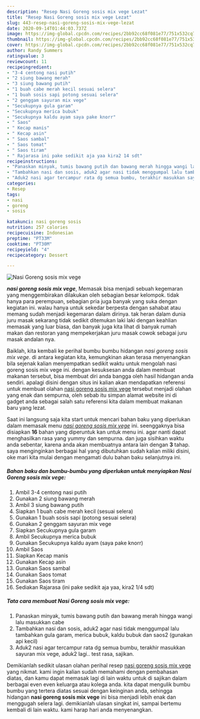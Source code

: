```yaml
---
description: "Resep Nasi Goreng sosis mix vege Lezat"
title: "Resep Nasi Goreng sosis mix vege Lezat"
slug: 443-resep-nasi-goreng-sosis-mix-vege-lezat
date: 2020-09-14T01:44:03.737Z
image: https://img-global.cpcdn.com/recipes/2bb92cc68f081e77/751x532cq70/nasi-goreng-sosis-mix-vege-foto-resep-utama.jpg
thumbnail: https://img-global.cpcdn.com/recipes/2bb92cc68f081e77/751x532cq70/nasi-goreng-sosis-mix-vege-foto-resep-utama.jpg
cover: https://img-global.cpcdn.com/recipes/2bb92cc68f081e77/751x532cq70/nasi-goreng-sosis-mix-vege-foto-resep-utama.jpg
author: Randy Summers
ratingvalue: 3
reviewcount: 11
recipeingredient:
- "3-4 centong nasi putih"
- "2 siung bawang merah"
- "3 siung bawang putih"
- "1 buah cabe merah kecil sesuai selera"
- "1 buah sosis sapi potong sesuai selera"
- "2 genggam sayuran mix vege"
- "Secukupnya gula garam"
- "Secukupnya merica bubuk"
- "Secukupnya kaldu ayam saya pake knorr"
- " Saos"
- " Kecap manis"
- " Kecap asin"
- " Saos sambal"
- " Saos tomat"
- " Saos tiram"
- " Rajarasa ini pake sedikit aja yaa kira2 14 sdt"
recipeinstructions:
- "Panaskan minyak, tumis bawang putih dan bawang merah hingga wangi lalu masukkan cabe"
- "Tambahkan nasi dan sosis, aduk2 agar nasi tidak menggumpal lalu tambahkan gula garam, merica bubuk, kaldu bubuk dan saos2 (gunakan api kecil)"
- "Aduk2 nasi agar tercampur rata dg semua bumbu, terakhir masukkan sayuran mix vege, aduk2 lagi.. test rasa, sajikan."
categories:
- Resep
tags:
- nasi
- goreng
- sosis

katakunci: nasi goreng sosis 
nutrition: 257 calories
recipecuisine: Indonesian
preptime: "PT33M"
cooktime: "PT30M"
recipeyield: "4"
recipecategory: Dessert

---
```



![Nasi Goreng sosis mix vege](https://img-global.cpcdn.com/recipes/2bb92cc68f081e77/751x532cq70/nasi-goreng-sosis-mix-vege-foto-resep-utama.jpg)

<b><i>nasi goreng sosis mix vege</i></b>, Memasak bisa menjadi sebuah kegemaran yang menggembirakan dilakukan oleh sebagian besar kelompok. tidak hanya para perempuan, sebagian pria juga banyak yang suka dengan kegiatan ini. walau hanya untuk sekedar berpesta dengan sahabat atau memang sudah menjadi kegemaran dalam dirinya. tak heran dalam dunia juru masak sekarang tidak sedikit ditemukan laki laki dengan keahlian memasak yang luar biasa, dan banyak juga kita lihat di banyak rumah makan dan restoran yang mempekerjakan juru masak cowok sebagai juru masak andalan nya.



Baiklah, kita kembali ke perihal bumbu bumbu hidangan <i>nasi goreng sosis mix vege</i>. di antara kegiatan kita, kemungkinan akan terasa menyenangkan bila sejenak kalian menyempatkan sedikit waktu untuk mengolah nasi goreng sosis mix vege ini. dengan kesuksesan anda dalam membuat makanan tersebut, bisa membuat diri anda bangga oleh hasil hidangan anda sendiri. apalagi disini dengan situs ini kalian akan mendapatkan referensi untuk membuat olahan <u>nasi goreng sosis mix vege</u> tersebut menjadi olahan yang enak dan sempurna, oleh sebab itu simpan alamat website ini di gadget anda sebagai salah satu referensi kita dalam membuat makanan baru yang lezat.


Saat ini langsung saja kita start untuk mencari bahan baku yang diperlukan dalam memasak menu <u><i>nasi goreng sosis mix vege</i></u> ini. seenggaknya bisa disiapkan <b>16</b> bahan yang diperuntuk kan untuk menu ini. agar nanti dapat menghasilkan rasa yang yummy dan sempurna. dan juga sisihkan waktu anda sebentar, karena anda akan membuatnya antara lain dengan <b>3</b> tahap. saya menginginkan berbagai hal yang dibutuhkan sudah kalian miliki disini, oke mari kita mulai dengan mengamati dulu bahan baku selanjutnya ini.

<!--inarticleads1-->

##### Bahan baku dan bumbu-bumbu yang diperlukan untuk menyiapkan Nasi Goreng sosis mix vege:

1. Ambil 3-4 centong nasi putih
1. Gunakan 2 siung bawang merah
1. Ambil 3 siung bawang putih
1. Siapkan 1 buah cabe merah kecil (sesuai selera)
1. Gunakan 1 buah sosis sapi (potong sesuai selera)
1. Gunakan 2 genggam sayuran mix vege
1. Siapkan Secukupnya gula garam
1. Ambil Secukupnya merica bubuk
1. Gunakan Secukupnya kaldu ayam (saya pake knorr)
1. Ambil  Saos
1. Siapkan  Kecap manis
1. Gunakan  Kecap asin
1. Gunakan  Saos sambal
1. Gunakan  Saos tomat
1. Gunakan  Saos tiram
1. Sediakan  Rajarasa (ini pake sedikit aja yaa, kira2 1/4 sdt)




<!--inarticleads2-->

##### Tata cara membuat Nasi Goreng sosis mix vege:

1. Panaskan minyak, tumis bawang putih dan bawang merah hingga wangi lalu masukkan cabe
1. Tambahkan nasi dan sosis, aduk2 agar nasi tidak menggumpal lalu tambahkan gula garam, merica bubuk, kaldu bubuk dan saos2 (gunakan api kecil)
1. Aduk2 nasi agar tercampur rata dg semua bumbu, terakhir masukkan sayuran mix vege, aduk2 lagi.. test rasa, sajikan.




Demikianlah sedikit ulasan olahan perihal resep <u>nasi goreng sosis mix vege</u> yang nikmat. kami ingin kalian sudah memahami dengan pembahasan diatas, dan kamu dapat memasak lagi di lain waktu untuk di sajikan dalam berbagai even even keluarga atau kolega anda. kita dapat mengulik bumbu bumbu yang tertera diatas sesuai dengan keinginan anda, sehingga hidangan <b>nasi goreng sosis mix vege</b> ini bisa menjadi lebih enak dan menggugah selera lagi. demikianlah ulasan singkat ini, sampai bertemu kembali di lain waktu. kami harap hari anda menyenangkan.
